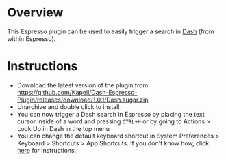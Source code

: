 Overview
====================

This Espresso plugin can be used to easily trigger a search in [Dash](http://kapeli.com/dash) (from within Espresso).


# Instructions

* Download the latest version of the plugin from https://github.com/Kapeli/Dash-Espresso-Plugin/releases/download/1.0.1/Dash.sugar.zip
* Unarchive and double click to install
* You can now trigger a Dash search in Espresso by placing the text cursor inside of a word and pressing `CTRL+H` or by going to Actions > Look Up in Dash in the top menu
* You can change the default keyboard shortcut in System Preferences > Keyboard > Shortcuts > App Shortcuts. If you don't know how, click [here](http://lifehacker.com/5720087/how-to-remap-any-keyboard-shortcut-in-mac-os-x) for instructions.
